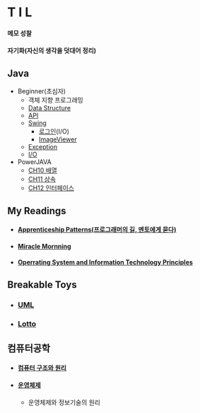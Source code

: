 
T I L
=====
#### 메모 성찰
#### 자기화(자신의 생각을 덧대어 정리)

## Java
  * Beginner(초심자)
    * 객체 지향 프로그래밍
    * [Data Structure](https://github.com/1000004/TIL/tree/main/Java/Data_Structure)
    * [API](https://github.com/1000004/TIL/tree/main/Java/API)
    * [Swing](https://github.com/1000004/TIL/tree/main/Swing)
        * [로그인](https://github.com/1000004/PERSONAL-PROJECTS/tree/project/Login)(I/O)
        * [ImageViewer](https://github.com/1000004/PERSONAL-PROJECTS/tree/project/ImageViewer)
    * [Exception](https://github.com/1000004/TIL/tree/main/Java/Exception)
    * [I/O](https://github.com/1000004/TIL/tree/main/IO#readme)
  * PowerJAVA
    * [CH10 배열](https://github.com/1000004/TLI/tree/main/Java/CH10_%EB%B0%B0%EC%97%B4)
    * [CH11 상속](https://github.com/1000004/TLI/tree/main/Java/CH11_%EC%83%81%EC%86%8D)
    * [CH12 인터페이스](https://github.com/1000004/TIL/tree/main/Java/CH12_%EC%9D%B8%ED%84%B0%ED%8E%98%EC%9D%B4%EC%8A%A4)
 ## My Readings
  * #### [Apprenticeship Patterns(프로그래머의 길, 멘토에게 묻다)](https://github.com/1000004/TIL/blob/main/ApprenticeshipPatterns.md)
  * #### [Miracle Mornning](https://github.com/1000004/TIL/blob/main/MIRACLE_MORNNING.md)
  * #### [Operrating System and Information Technology Principles](https://github.com/1000004/TIL/tree/main/OperatingSystem/ositp)
## Breakable Toys
 * ### [UML](https://github.com/1000004/PERSONAL-PROJECTS/tree/project/star)
 * ### [Lotto](https://github.com/1000004/PERSONAL-PROJECTS/tree/project/Lotto)
## 컴퓨터공학
 * #### [컴퓨터 구조와 원리](https://github.com/1000004/TIL/blob/main/computer_architectur.md)
 * #### [운영체제](https://github.com/1000004/TIL/tree/main/OperatingSystem)
   * 운영체제와 정보기술의 원리
